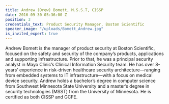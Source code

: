 ```yaml
---
title: Andrew (Drew) Bomett, M.S.S.T, CISSP
date: 2016-09-30 05:36:00 Z
position: 3
credentials_text: Product Security Manager, Boston Scientific
speaker_image: "/uploads/Bomett_Andrew.jpg"
is_invited_expert: true
---
```


Andrew Bomett is the manager of product security at Boston Scientific, focused on the safety and security of the company’s products, applications and supporting infrastructure. Prior to that, he was a principal security analyst in Mayo Clinic’s Clinical Information Security team. He has over 8-years’ experience in risk-driven healthcare security architecture—ranging from embedded systems to IT infrastructure—with a focus on medical device security. Andrew holds a bachelor’s degree in computer science from Southwest Minnesota State University and a master’s degree in security technologies (MSST) from the University of Minnesota. He is certified as both CISSP and GCFE.
